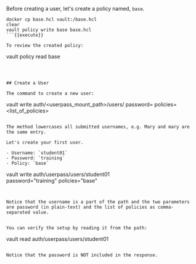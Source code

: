 Before creating a user, let's create a policy named, `base`.

```
docker cp base.hcl vault:/base.hcl
clear
vault policy write base base.hcl
```{{execute}}

To review the created policy:

```
vault policy read base
```{{execute}}



## Create a User

The command to create a new user:

```
vault write auth/<userpass_mount_path>/users/<username> password=<password> policies=<list_of_policies>
```

The method lowercases all submitted usernames, e.g. Mary and mary are the same entry.

Let's create your first user.

- Username: `student01`
- Password: `training`
- Policy: `base`

```
vault write auth/userpass/users/student01 \
            password="training" policies="base"
```{{execute}}


Notice that the username is a part of the path and the two parameters are password (in plain-text) and the list of policies as comma-separated value.


You can verify the setup by reading it from the path:

```
vault read auth/userpass/users/student01
```{{execute}}

Notice that the password is NOT included in the response.
